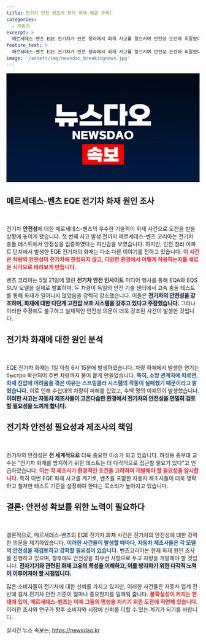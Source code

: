 ```yaml
---
title: 전기차 안전 벤츠의 청라 화재 해결 과제!
categories:
  - 자동차
excerpt: >
  메르세데스-벤츠 EQE 전기차가 인천 청라에서 화재 사고를 일으키며 안전성 논란에 휘말렸다. 충돌 테스트에서 안전성을 자랑했던 벤츠는 불행히도 이번 사건으로 전기차의 고온다습한 환경에서의 안전성을 입증하지 못했다. 이재민 수백명 발생, 화재 원인에 대한 조사가 필요하다! 클릭하여 자세한 내용을 확인하세요!
feature_text: >
  메르세데스-벤츠 EQE 전기차가 인천 청라에서 화재 사고를 일으키며 안전성 논란에 휘말렸다. 충돌 테스트에서 안전성을 자랑했던 벤츠는 불행히도 이번 사건으로 전기차의 고온다습한 환경에서의 안전성을 입증하지 못했다. 이재민 수백명 발생, 화재 원인에 대한 조사가 필요하다! 클릭하여 자세한 내용을 확인하세요!
image: '/assets/img/newsdao_breakingnews.jpg'
---
```


<p><img src="/assets/img/newsdao_breakingnews.jpg" alt="ontimetimes 속보" /></p>

<h2 data-ke-size="size26">메르세데스-벤츠 EQE 전기차 화재 원인 조사</h2>

<p data-ke-size="size16">&nbsp;</p>

<p>전기차 <b>안전성</b>에 대한 메르세데스-벤츠의 우수한 기술력이 화재 사건으로 도전을 받을 상황에 놓이게 됐습니다. 첫 번째 사고 발생 전까지 메르세데스-벤츠 코리아는 전기차 충돌 테스트에서 안정성을 입증하였다는 자신감을 보였습니다. 하지만, 인천 청라 아파트 단지에서 발생한 EQE 전기차의 화재는 다소 다른 이야기를 전하고 있습니다. <b><span style="color: #ee2323;">이 사건은 차량의 안전성이 전기차에 한정되지 않고, 다양한 환경에서 어떻게 작용하는지를 새로운 시각으로 바라보게 만듭니다.</span></b> </p>

<p>벤츠 코리아는 5월 21일에 열린 <b>전기차 안전 인사이트</b> 미디어 행사를 통해 EQA와 EQS SUV 모델을 실제로 발표하며, 두 차량이 독일의 안전 기술 센터에서 고속 충돌 테스트를 통해 화재가 일어나지 않았음을 강력히 강조했습니다. 이들은 <b><span style="background-color: #21538527;">전기차의 안전성을 강조하며, 화재에 대한 다단계 고전압 보호 시스템을 갖추고 있다고 주장했습니다.</span></b> 그러나 이러한 주장에도 불구하고 실체적인 안전성 의문이 더욱 강조된 사건이 발생한 것입니다.</p>

<h2 data-ke-size="size26">전기차 화재에 대한 원인 분석</h2>

<p data-ke-size="size16">&nbsp;</p>

<p>EQE 전기차 화재는 1일 아침 6시 15분에 발생하였습니다. 차량 하체에서 발생한 연기는 быстро 확산되어 주변 차량까지 불이 붙게 만들었습니다. <b><span style="color: #1a5490;">특히, 소방 관계자에 따르면, 화재 진압에 어려움을 겪은 이유는 스프링클러 시스템의 작동이 실패했기 때문이라고 밝혔습니다.</span></b> 이로 인해 수십대의 차량이 피해를 입었고, 수백 명의 이재민이 발생했습니다. <b><span style="background-color: #21538527;">이러한 사고는 자동차 제조사들이 고온다습한 환경에서 전기차의 안전성을 면밀히 검토할 필요성을 느끼게 합니다.</span></b></p>

<h2 data-ke-size="size26">전기차 안전성 필요성과 제조사의 책임</h2>

<p data-ke-size="size16">&nbsp;</p>

<p>전기차의 안정성은 <b>전 세계적으로</b> 더욱 중요한 이슈가 되고 있습니다. 하성용 중부대 교수는 "전기차 화재를 방지하기 위한 테스트는 더 다각적으로 접근할 필요가 있다"고 언급하였습니다. <b><span style="color: #ee2323;">이는 각 제조사가 환경적인 조건을 고려하여 개발해야 할 필요성을 암시합니다.</span></b> 특히 이번 EQE 화재 사고를 계기로, 벤츠를 포함한 자동차 제조사들이 더욱 명확하고 철저한 테스트 기준을 설정해야 한다는 목소리가 높아지고 있습니다.</p>

<h2 data-ke-size="size26">결론: 안전성 확보를 위한 노력이 필요하다</h2>

<p data-ke-size="size16">&nbsp;</p>

<p>결론적으로, 메르세데스-벤츠의 EQE 전기차 화재 사건은 전기차의 안전성에 대한 강력한 의문을 제기하였습니다. <b><span style="color: #1a5490;">이러한 사건들이 발생할 때마다, 자동차 제조사들은 각 모델의 안전성을 재검토하고 강화할 필요성이 있습니다.</span></b> 벤츠코리아는 현재 화재 원인 조사를 진행하고 있으며, 향후에도 안전성을 최우선 사항으로 두고 차량을 개발해야 할 것입니다. <b><span style="background-color: #21538527;">전자기기와 관련된 화재 고유의 특성을 이해하고, 이를 방지하기 위한 다각적 노력이 이루어져야 할 시점입니다.</span></b> </p>

<p>많은 소비자들이 전기차에 대한 신뢰를 가지고 있지만, 이러한 사건들은 자동차 업계 전반에 걸쳐 전기차 안전 기준이 얼마나 중요한지를 일깨워 줍니다. <b><span style="color: #ee2323;">불확실성이 커지는 현대에 있어, 메르세데스-벤츠는 이제 그들의 명성을 지키기 위한 도전에 직면해 있습니다.</span></b> 이러한 조사와 연구가 향후 소비자와 시장에 신뢰를 더할 수 있는 계기가 되기를 바랍니다.</p>
실시간 뉴스 속보는, <a href="https://newsdao.kr" rel="dofollow">https://newsdao.kr</a>


